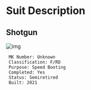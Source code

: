 # Suit Description
## Shotgun
![img](https://static.wikia.nocookie.net/ironman/images/c/c2/Mark_40~01.png/revision/latest?cb=20160320023115)
```
 MK Number: Unknown
 Classification: F/RD
 Purpose: Speed Booting
 Completed: Yes
 Status: Semiretired
 Built: 2021
```
 
 

